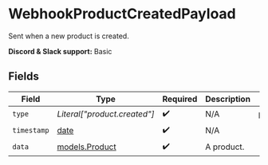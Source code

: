 # WebhookProductCreatedPayload

Sent when a new product is created.

**Discord & Slack support:** Basic


## Fields

| Field                                                                | Type                                                                 | Required                                                             | Description                                                          | Example                                                              |
| -------------------------------------------------------------------- | -------------------------------------------------------------------- | -------------------------------------------------------------------- | -------------------------------------------------------------------- | -------------------------------------------------------------------- |
| `type`                                                               | *Literal["product.created"]*                                         | :heavy_check_mark:                                                   | N/A                                                                  | product.created                                                      |
| `timestamp`                                                          | [date](https://docs.python.org/3/library/datetime.html#date-objects) | :heavy_check_mark:                                                   | N/A                                                                  |                                                                      |
| `data`                                                               | [models.Product](../models/product.md)                               | :heavy_check_mark:                                                   | A product.                                                           |                                                                      |